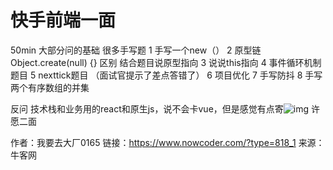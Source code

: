 # 快手前端一面

50min
大部分问的基础
很多手写题
1 手写一个new（）
2 原型链 Object.create(null)  {} 区别 结合题目说原型指向
3 说说this指向
4 事件循环机制题目
5 nexttick题目 （面试官提示了差点答错了）
6 项目优化
7 手写防抖
8 手写两个有序数组的并集

反问
技术栈和业务用的react和原生js，说不会卡vue，但是感觉有点寄![img](https://uploadfiles.nowcoder.com/images/20220815/318889480_1660553763490/62AF11E48344D159DA608796DA7D39E5)
许愿二面



作者：我要去大厂0165
链接：https://www.nowcoder.com/?type=818_1
来源：牛客网